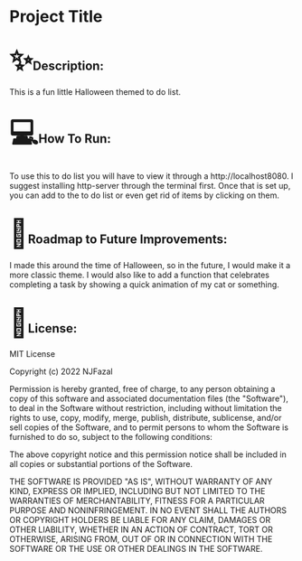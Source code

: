 <!DOCTYPE html>
<html>
    <body>
        <h1>Project Title</h1>
        <h2><span style='font-size:50px;'>&#10024;</span>Description:</h2>
        <p>This is a fun little Halloween themed to do list.</p>
        <h2><span style='font-size:50px;'>&#128187;</span>How To Run:</h2>
        <p>To use this to do list you will have to view it through a http://localhost8080. I suggest installing http-server through the terminal first. Once that is set up, you can add to the to do list or even get rid of items by clicking on them.</p>
        <h2><span style='font-size:50px;'>&#128679;</span>Roadmap to Future Improvements:</h2>
        <p>I made this around the time of Halloween, so in the future, I would make it a more classic theme. I would also like to add a function that celebrates completing a task by showing a quick animation of my cat or something.</p>
        <h2><span style='font-size:50px;'>&#128220;</span>License:</h2>
<p>MIT License<br /></p> 

<p>Copyright (c) 2022 NJFazal<br /></p>



<p>Permission is hereby granted, free of charge, to any person obtaining a copy
of this software and associated documentation files (the "Software"), to deal
in the Software without restriction, including without limitation the rights
to use, copy, modify, merge, publish, distribute, sublicense, and/or sell
copies of the Software, and to permit persons to whom the Software is
furnished to do so, subject to the following conditions:<br /></p>


<p>The above copyright notice and this permission notice shall be included in all
copies or substantial portions of the Software.<br /></p>

<p>THE SOFTWARE IS PROVIDED "AS IS", WITHOUT WARRANTY OF ANY KIND, EXPRESS OR
IMPLIED, INCLUDING BUT NOT LIMITED TO THE WARRANTIES OF MERCHANTABILITY,
FITNESS FOR A PARTICULAR PURPOSE AND NONINFRINGEMENT. IN NO EVENT SHALL THE
AUTHORS OR COPYRIGHT HOLDERS BE LIABLE FOR ANY CLAIM, DAMAGES OR OTHER
LIABILITY, WHETHER IN AN ACTION OF CONTRACT, TORT OR OTHERWISE, ARISING FROM,
OUT OF OR IN CONNECTION WITH THE SOFTWARE OR THE USE OR OTHER DEALINGS IN THE
SOFTWARE.</p>
    </body>
</html>
